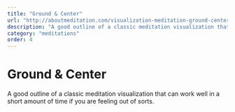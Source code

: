 ```yaml
---
title: "Ground & Center"
url: "http://aboutmeditation.com/visualization-meditation-ground-centered/"
description: "A good outline of a classic meditation visualization that can work well in a short amount of time if you are feeling out of sorts."
category: "meditations"
order: 4
---
```


# Ground & Center

A good outline of a classic meditation visualization that can work well in a short amount of time if you are feeling out of sorts.
